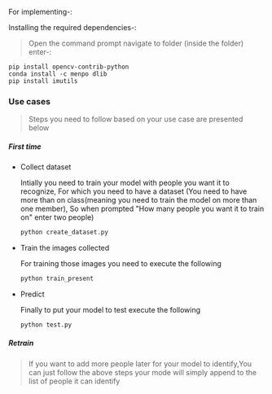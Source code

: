 
For implementing-:

Installing the required dependencies-:
> Open the command prompt
> navigate to folder (inside the folder)
> enter-:
```
pip install opencv-contrib-python
conda install -c menpo dlib
pip install imutils
```

### Use cases

> Steps you need to follow based on your use case are presented below 

##### First time

- Collect dataset

   Intially you need to train your model with people you want it to recognize, For which you need to have a dataset (You need to have more than on class(meaning you need to train the model on more than one member), So when prompted "How many people you want it to train on" enter two people)

  ```bash
  python create_dataset.py
  ```

  

- Train the images collected

  For training those images you need to execute the following

  ```bash
  python train_present
  ```



- Predict

  Finally to put your model to test execute the following

  ```bash 
  python test.py
  ```



##### Retrain

> If you want to add more people later for your model to identify,You can just follow the above steps your mode will simply append to the list of people it can identify 




